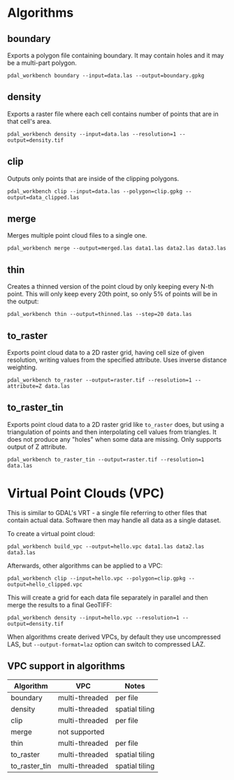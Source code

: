 
# Algorithms

## boundary

Exports a polygon file containing boundary. It may contain holes and it may be a multi-part polygon.

```
pdal_workbench boundary --input=data.las --output=boundary.gpkg
```

## density

Exports a raster file where each cell contains number of points that are in that cell's area.

```
pdal_workbench density --input=data.las --resolution=1 --output=density.tif
```

## clip

Outputs only points that are inside of the clipping polygons.

```
pdal_workbench clip --input=data.las --polygon=clip.gpkg --output=data_clipped.las
```

## merge

Merges multiple point cloud files to a single one.

```
pdal_workbench merge --output=merged.las data1.las data2.las data3.las
```

## thin

Creates a thinned version of the point cloud by only keeping every N-th point. This will only keep every 20th point, so only 5% of points will be in the output:

```
pdal_workbench thin --output=thinned.las --step=20 data.las
```

## to_raster

Exports point cloud data to a 2D raster grid, having cell size of given resolution, writing values from the specified attribute. Uses inverse distance weighting.

```
pdal_workbench to_raster --output=raster.tif --resolution=1 --attribute=Z data.las
```

## to_raster_tin

Exports point cloud data to a 2D raster grid like `to_raster` does, but using a triangulation of points and then interpolating cell values from triangles. It does not produce any "holes" when some data are missing. Only supports output of Z attribute.

```
pdal_workbench to_raster_tin --output=raster.tif --resolution=1 data.las
```


# Virtual Point Clouds (VPC)

This is similar to GDAL's VRT - a single file referring to other files that contain actual data. Software then may handle all data as a single dataset.

To create a virtual point cloud:
```
pdal_workbench build_vpc --output=hello.vpc data1.las data2.las data3.las
```

Afterwards, other algorithms can be applied to a VPC:
```
pdal_workbench clip --input=hello.vpc --polygon=clip.gpkg --output=hello_clipped.vpc
```

This will create a grid for each data file separately in parallel and then merge the results to a final GeoTIFF:
```
pdal_workbench density --input=hello.vpc --resolution=1 --output=density.tif
```

When algorithms create derived VPCs, by default they use uncompressed LAS, but `--output-format=laz` option can switch to compressed LAZ.

## VPC support in algorithms

| Algorithm | VPC | Notes |
|--------------|-----------|--|
| boundary | multi-threaded | per file |
| density | multi-threaded | spatial tiling |
| clip | multi-threaded | per file |
| merge | not supported | |
| thin | multi-threaded | per file |
| to_raster | multi-threaded | spatial tiling |
| to_raster_tin | multi-threaded | spatial tiling |
